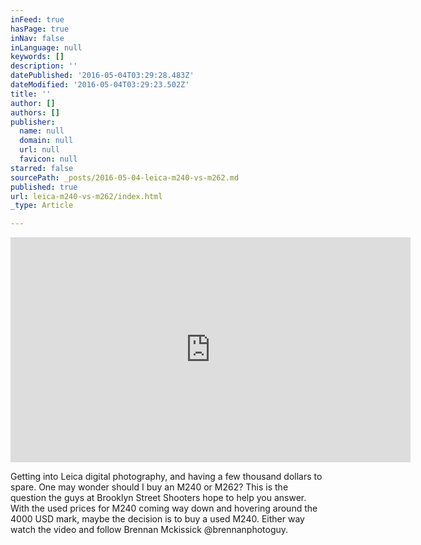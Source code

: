 ```yaml
---
inFeed: true
hasPage: true
inNav: false
inLanguage: null
keywords: []
description: ''
datePublished: '2016-05-04T03:29:28.483Z'
dateModified: '2016-05-04T03:29:23.502Z'
title: ''
author: []
authors: []
publisher:
  name: null
  domain: null
  url: null
  favicon: null
starred: false
sourcePath: _posts/2016-05-04-leica-m240-vs-m262.md
published: true
url: leica-m240-vs-m262/index.html
_type: Article

---
```

<iframe width="640" height="360" src="https://www.youtube.com/embed/WN8YNgU-Icc" frameborder="0" allowfullscreen="" style=""></iframe>

Getting into Leica digital photography, and having a few thousand dollars to spare. One may wonder should I buy an M240 or M262? This is the question the guys at Brooklyn Street Shooters hope to help you answer. With the used prices for M240 coming way down and hovering around the 4000 USD mark, maybe the decision is to buy a used M240\. Either way watch the video and follow Brennan Mckissick @brennanphotoguy.
